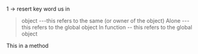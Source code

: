 1 -> resert key word us in

> object ---this refers to the same (or owner of the object)
> Alone --- this refers to the global object
> In function -- this refers to the global object

This in a method

>
